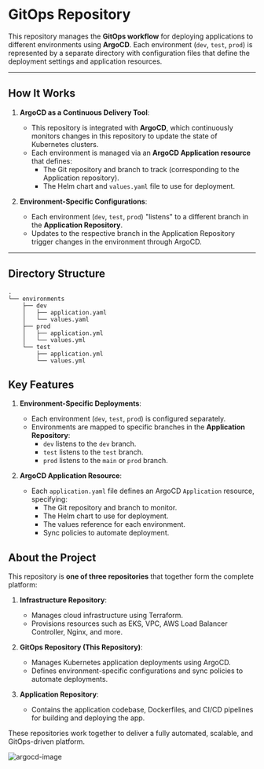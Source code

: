 # GitOps Repository

This repository manages the **GitOps workflow** for deploying applications to different environments using **ArgoCD**. Each environment (`dev`, `test`, `prod`) is represented by a separate directory with configuration files that define the deployment settings and application resources.

---

## How It Works

1. **ArgoCD as a Continuous Delivery Tool**:
   - This repository is integrated with **ArgoCD**, which continuously monitors changes in this repository to update the state of Kubernetes clusters.
   - Each environment is managed via an **ArgoCD Application resource** that defines:
     - The Git repository and branch to track (corresponding to the Application repository).
     - The Helm chart and `values.yaml` file to use for deployment.

2. **Environment-Specific Configurations**:
   - Each environment (`dev`, `test`, `prod`) "listens" to a different branch in the **Application Repository**.
   - Updates to the respective branch in the Application Repository trigger changes in the environment through ArgoCD.

---

## Directory Structure
```plaintext
.
└── environments
    ├── dev
    │   ├── application.yaml
    │   └── values.yaml
    ├── prod
    │   ├── application.yml
    │   └── values.yml
    └── test
        ├── application.yml
        └── values.yml
```
## Key Features

1. **Environment-Specific Deployments**:
   - Each environment (`dev`, `test`, `prod`) is configured separately.
   - Environments are mapped to specific branches in the **Application Repository**:
     - `dev` listens to the `dev` branch.
     - `test` listens to the `test` branch.
     - `prod` listens to the `main` or `prod` branch.

2. **ArgoCD Application Resource**:
   - Each `application.yaml` file defines an ArgoCD `Application` resource, specifying:
     - The Git repository and branch to monitor.
     - The Helm chart to use for deployment.
     - The values reference for each environment.
     - Sync policies to automate deployment.
    
## About the Project

This repository is **one of three repositories** that together form the complete platform:

1. **Infrastructure Repository**:
   - Manages cloud infrastructure using Terraform.
   - Provisions resources such as EKS, VPC, AWS Load Balancer Controller, Nginx, and more.

2. **GitOps Repository (This Repository)**:
   - Manages Kubernetes application deployments using ArgoCD.
   - Defines environment-specific configurations and sync policies to automate deployments.

3. **Application Repository**:
   - Contains the application codebase, Dockerfiles, and CI/CD pipelines for building and deploying the app.

These repositories work together to deliver a fully automated, scalable, and GitOps-driven platform.

![argocd-image](https://github.com/user-attachments/assets/4f509dcf-3b5b-4573-9935-2b7037b1a7ce)
